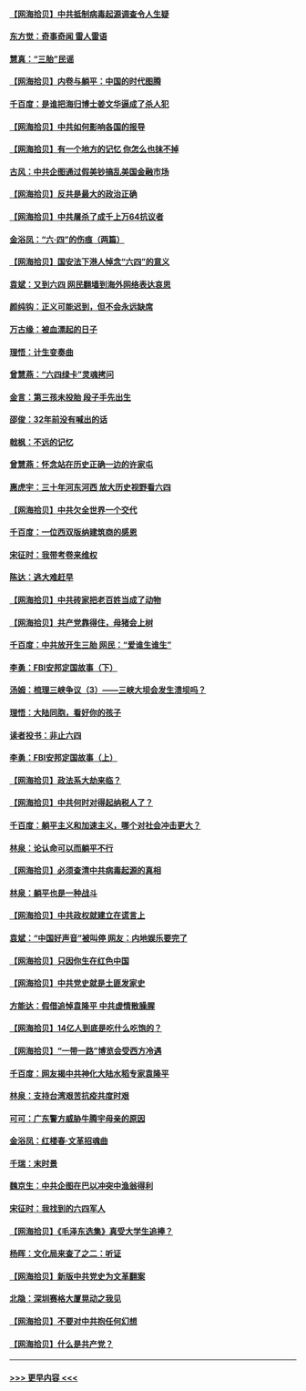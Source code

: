 #### [【网海拾贝】中共抵制病毒起源调查令人生疑](../pages/nsc993/n13017785.md?t=06122252) 
#### [东方觉：奇事奇闻 雷人雷语](../pages/nsc993/n13017577.md?t=06122252) 
#### [慧真：“三胎”民谣](../pages/nsc993/n13017394.md?t=06122252) 
#### [【网海拾贝】内卷与躺平：中国的时代图腾](../pages/nsc993/n13016128.md?t=06122252) 
#### [千百度：是谁把海归博士姜文华逼成了杀人犯](../pages/nsc993/n13015218.md?t=06122252) 
#### [【网海拾贝】中共如何影响各国的报导](../pages/nsc993/n13012599.md?t=06122252) 
#### [【网海拾贝】有一个地方的记忆 你怎么也抹不掉](../pages/nsc993/n13009802.md?t=06122252) 
#### [古风：中共企图通过假美钞搞乱美国金融市场](../pages/nsc993/n13009626.md?t=06122252) 
#### [【网海拾贝】反共是最大的政治正确](../pages/nsc993/n13007051.md?t=06122252) 
#### [【网海拾贝】中共屠杀了成千上万64抗议者](../pages/nsc993/n13002713.md?t=06122252) 
#### [金浴凤：“六·四”的伤痕（两篇）](../pages/nsc993/n13001719.md?t=06122252) 
#### [【网海拾贝】国安法下港人悼念“六四”的意义](../pages/nsc993/n13001039.md?t=06122252) 
#### [袁斌：又到六四 网民翻墙到海外网络表达哀思](../pages/nsc993/n13000995.md?t=06122252) 
#### [颜纯钩：正义可能迟到，但不会永远缺席](../pages/nsc993/n13000920.md?t=06122252) 
#### [万古缘：被血漂起的日子](../pages/nsc993/n13000914.md?t=06122252) 
#### [理悟：计生变奏曲](../pages/nsc993/n13000414.md?t=06122252) 
#### [曾慧燕：“六四绿卡”灵魂拷问](../pages/nsc993/n13000277.md?t=06122252) 
#### [金言：第三孩未投胎 段子手先出生](../pages/nsc993/n13000215.md?t=06122252) 
#### [邵俊：32年前没有喊出的话](../pages/nsc993/n13000181.md?t=06122252) 
#### [戟枫：不远的记忆](../pages/nsc993/n13000121.md?t=06122252) 
#### [曾慧燕：怀念站在历史正确一边的许家屯](../pages/nsc993/n13000073.md?t=06122252) 
#### [惠虎宇：三十年河东河西 放大历史视野看六四](../pages/nsc993/n13000018.md?t=06122252) 
#### [【网海拾贝】中共欠全世界一个交代](../pages/nsc993/n12998706.md?t=06122252) 
#### [千百度：一位西双版纳建筑商的感恩](../pages/nsc993/n12998487.md?t=06122252) 
#### [宋征时：我带考卷来维权](../pages/nsc993/n12994088.md?t=06122252) 
#### [陈达：逃大难赶早](../pages/nsc993/n12993569.md?t=06122252) 
#### [【网海拾贝】中共砖家把老百姓当成了动物](../pages/nsc993/n12993483.md?t=06122252) 
#### [【网海拾贝】共产党靠得住，母猪会上树](../pages/nsc993/n12990730.md?t=06122252) 
#### [千百度：中共放开生三胎 网民：“爱谁生谁生”](../pages/nsc993/n12990644.md?t=06122252) 
#### [李勇：FBI安邦定国故事（下）](../pages/nsc993/n12987854.md?t=06122252) 
#### [汤姆：梳理三峡争议（3）——三峡大坝会发生溃坝吗？](../pages/nsc993/n12989806.md?t=06122252) 
#### [理悟：大陆同胞，看好你的孩子](../pages/nsc993/n12989778.md?t=06122252) 
#### [读者投书：非止六四](../pages/nsc993/n12989673.md?t=06122252) 
#### [李勇：FBI安邦定国故事（上）](../pages/nsc993/n12987749.md?t=06122252) 
#### [【网海拾贝】政法系大劫来临？](../pages/nsc993/n12987596.md?t=06122252) 
#### [【网海拾贝】中共何时对得起纳税人了？](../pages/nsc993/n12985578.md?t=06122252) 
#### [千百度：躺平主义和加速主义，哪个对社会冲击更大？](../pages/nsc993/n12985512.md?t=06122252) 
#### [林泉：论认命可以而躺平不行](../pages/nsc993/n12985505.md?t=06122252) 
#### [【网海拾贝】必须查清中共病毒起源的真相](../pages/nsc993/n12984276.md?t=06122252) 
#### [林泉：躺平也是一种战斗](../pages/nsc993/n12984194.md?t=06122252) 
#### [【网海拾贝】中共政权就建立在谎言上](../pages/nsc993/n12981880.md?t=06122252) 
#### [袁斌：“中国好声音”被叫停 网友：内地娱乐要完了](../pages/nsc993/n12981826.md?t=06122252) 
#### [【网海拾贝】只因你生在红色中国](../pages/nsc993/n12979096.md?t=06122252) 
#### [【网海拾贝】中共党史就是土匪发家史](../pages/nsc993/n12976478.md?t=06122252) 
#### [方能达：假借追悼袁隆平 中共虚情散臊腥](../pages/nsc993/n12976396.md?t=06122252) 
#### [【网海拾贝】14亿人到底是吃什么吃饱的？](../pages/nsc993/n12974125.md?t=06122252) 
#### [【网海拾贝】“一带一路”博览会受西方冷遇](../pages/nsc993/n12971787.md?t=06122252) 
#### [千百度：网友揭中共神化大陆水稻专家袁隆平](../pages/nsc993/n12971733.md?t=06122252) 
#### [林泉：支持台湾艰苦抗疫共度时艰](../pages/nsc993/n12971350.md?t=06122252) 
#### [可可：广东警方威胁牛腾宇母亲的原因](../pages/nsc993/n12971100.md?t=06122252) 
#### [金浴凤：红楼春·文革招魂曲](../pages/nsc993/n12970354.md?t=06122252) 
#### [千瑞：末时景](../pages/nsc993/n12970337.md?t=06122252) 
#### [魏京生：中共企图在巴以冲突中渔翁得利](../pages/nsc993/n12970286.md?t=06122252) 
#### [宋征时：我找到的六四军人](../pages/nsc993/n12970213.md?t=06122252) 
#### [【网海拾贝】《毛泽东选集》真受大学生追捧？](../pages/nsc993/n12968779.md?t=06122252) 
#### [杨晖：文化局来查了之二：听证](../pages/nsc993/n12966528.md?t=06122252) 
#### [【网海拾贝】新版中共党史为文革翻案](../pages/nsc993/n12967526.md?t=06122252) 
#### [北隐：深圳赛格大厦晃动之我见](../pages/nsc993/n12967393.md?t=06122252) 
#### [【网海拾贝】不要对中共抱任何幻想](../pages/nsc993/n12965222.md?t=06122252) 
#### [【网海拾贝】什么是共产党？](../pages/nsc993/n12962781.md?t=06122252) 

----
#### [ >>> 更早内容 <<< ](../indexes/nsc993-earlier.md)
